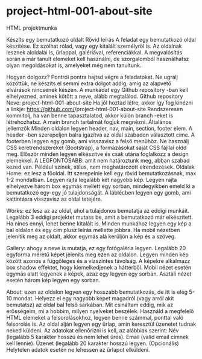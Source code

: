 # project-html-001-about-site
HTML projektmunka


Készíts egy bemutatkozó oldalt
Rövid leírás
A feladat egy bemutatkozó oldal készítése. Ez szólhat rólad, vagy egy kitalált személyről is. Az oldalnak lesznek aloldalai is, űrlappal, galériával, referenciákkal. A megvalósítás során a már tanult elemeket kell használni, de szorgalomból használhatsz olyan megoldásokat is, amelyeket még nem tanultunk.

Hogyan dolgozz?
Pontról pontra hajtsd végre a feladatokat.
Ne ugrálj közöttük, ne készíts el semmi extra dolgot addig, amíg az alapvető elvárások nincsenek készen.
A munkádat egy Github repository -ban kell elhelyezned, aminek kötött a neve, alább megtalálod.
Github repository
Neve: project-html-001-about-site
Ha jól hoztad létre, akkor így fog kinézni a linkje:
https://github.com/<userneved>/project-html-001-about-site
Rendszeresen kommitolj, ha van benne tapasztalatod, akkor külön branch -eket is létrehozhatsz.
A main branch tartalmát fogjuk megnézni.
Általános jellemzők
Minden oldalon legyen header, nav, main, section, footer elem.
A header -ben szerepeljen balra igazítva az oldal szabadon választott címe.
A footerben legyen egy gomb, ami visszavisz a felső menühöz.
Ne használj CSS keretrendszereket (Bootstrap), a formázásokat saját CSS fájllal oldd meg. Először minden legyen elkészítve és csak utána foglalkozz a design elemekkel.
A LEGFONTOSABB: amit nem határoztunk meg, abban szabad kezed van. Például színek, stílus, nem meghatározott elrendezések.
Oldalak
Home: ez lesz a főoldal. 
Itt szerepelnie kell egy rövid bemutatkozásnak, max 1-2 mondatban. 
Legyen rajta legalább két nagyobb kép.
Legyen rajta elhelyezve három box egymás mellett egy sorban, mindegyikben emeld ki a bemutatkozó egy-egy jó tulajdonságát.
A láblécben legyen egy gomb, ami kattintásra visszavisz az oldal tetejére.

Works: ez lesz az az oldal, ahol a tulajdonos bemutatja az eddigi munkáit.
Legalább 3 eddigi projektet mutass be, amit a bemutatkozó már elkészített. Ha nincs ennyi, lehet benne kitalált is. Minden munkához legyen egy kép a bal oldalon és egy cím plusz leírás mellette jobbra. Ha mobil nézetben jelenítik meg az oldalt, akkor egymás alá kerüljön a kép és a szöveg.

Gallery: ahogy a neve is mutatja, ez egy fotógaléria legyen.
Legalább 20 egyforma méretű képet jeleníts meg ezen az oldalon.
Legyen minden kép között azonos a függőleges és a vízszintes távolság.
A képekre alkalmazz box shadow effektet, hogy kiemelkedjenek a háttérből.
Mobil nézet esetén egymás alatt legyenek a képek, azaz egy legyen egy sorban.
Asztali nézet esetén három kép legyen egy sorban.

About: ezen az oldalon legyen egy hosszabb bemutatkozás, de itt is elég 5-10 mondat. 
Helyezz el egy nagyobb képet magadról (vagy arról akit bemutatsz) az oldal bal felső sarkában.
Mit csináltam eddig, mik az erősségeim, mi a hobbim, milyen nyelveket beszélek. Használd a megfelelő HTML elemeket a felsorolásokhoz, legyen benne számmal, ponttal való felsorolás is. 
Az oldal alján legyen egy űrlap, amin keresztül üzenetet tudnak neked küldeni. Az adatokat ellenőrizni is kell, az alábbiak szerint:
Név (legalább 5 karakter hosszú és nem lehet üres).
Email (valid email címnek kell lennie).
Üzenet (legalább 20 karakter hosszú legyen.
(Opcionális) Helytelen adatok esetén ne lehessen az űrlapot elküldeni.